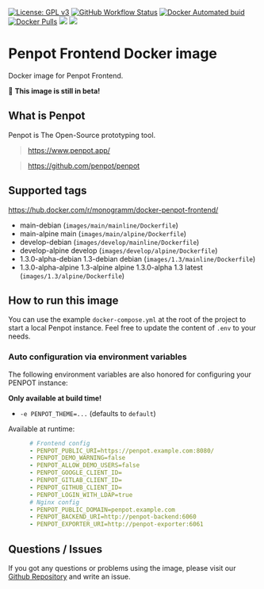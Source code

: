 [![License: GPL v3][uri_license_image]][uri_license]
[![GitHub Workflow Status](https://img.shields.io/github/workflow/status/Monogramm/docker-penpot-frontend/Docker%20Image%20CI)](https://github.com/Monogramm/docker-penpot-frontend/actions)
[![Docker Automated buid](https://img.shields.io/docker/cloud/build/monogramm/docker-penpot-frontend.svg)](https://hub.docker.com/r/monogramm/docker-penpot-frontend/)
[![Docker Pulls](https://img.shields.io/docker/pulls/monogramm/docker-penpot-frontend.svg)](https://hub.docker.com/r/monogramm/docker-penpot-frontend/)
[![](https://images.microbadger.com/badges/version/monogramm/docker-penpot-frontend.svg)](https://microbadger.com/images/monogramm/docker-penpot-frontend)
[![](https://images.microbadger.com/badges/image/monogramm/docker-penpot-frontend.svg)](https://microbadger.com/images/monogramm/docker-penpot-frontend)

# Penpot Frontend Docker image

Docker image for Penpot Frontend.

🚧 **This image is still in beta!**

## What is Penpot

Penpot is The Open-Source prototyping tool.

> <https://www.penpot.app/>

> <https://github.com/penpot/penpot>

## Supported tags

<https://hub.docker.com/r/monogramm/docker-penpot-frontend/>

<!-- >Docker Tags -->

-   main-debian  (`images/main/mainline/Dockerfile`)
-   main-alpine main  (`images/main/alpine/Dockerfile`)
-   develop-debian  (`images/develop/mainline/Dockerfile`)
-   develop-alpine develop  (`images/develop/alpine/Dockerfile`)
-   1.3.0-alpha-debian 1.3-debian debian  (`images/1.3/mainline/Dockerfile`)
-   1.3.0-alpha-alpine 1.3-alpine alpine 1.3.0-alpha 1.3 latest  (`images/1.3/alpine/Dockerfile`)

<!-- <Docker Tags -->

## How to run this image

You can use the example `docker-compose.yml` at the root of the project to start a local Penpot instance.
Feel free to update the content of `.env` to your needs.

### Auto configuration via environment variables

The following environment variables are also honored for configuring your PENPOT instance:

**Only available at build time!**

-   `-e PENPOT_THEME=...` (defaults to `default`)

Available at runtime:

```yml
      # Frontend config
      - PENPOT_PUBLIC_URI=https://penpot.example.com:8080/
      - PENPOT_DEMO_WARNING=false
      - PENPOT_ALLOW_DEMO_USERS=false
      - PENPOT_GOOGLE_CLIENT_ID=
      - PENPOT_GITLAB_CLIENT_ID=
      - PENPOT_GITHUB_CLIENT_ID=
      - PENPOT_LOGIN_WITH_LDAP=true
      # Nginx config
      - PENPOT_PUBLIC_DOMAIN=penpot.example.com
      - PENPOT_BACKEND_URI=http://penpot-backend:6060
      - PENPOT_EXPORTER_URI=http://penpot-exporter:6061
```

## Questions / Issues

If you got any questions or problems using the image, please visit our [Github Repository](https://github.com/Monogramm/docker-penpot-frontend) and write an issue.

[uri_license]: http://www.gnu.org/licenses/gpl.html

[uri_license_image]: https://img.shields.io/badge/License-GPL%20v3-blue.svg
